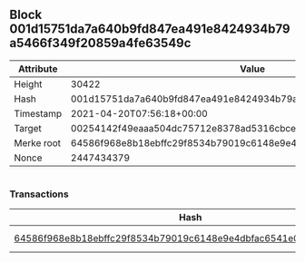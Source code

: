 ## Block 001d15751da7a640b9fd847ea491e8424934b79a5466f349f20859a4fe63549c

Attribute | Value
--- | ---
Height | 30422
Hash | 001d15751da7a640b9fd847ea491e8424934b79a5466f349f20859a4fe63549c
Timestamp | 2021-04-20T07:56:18+00:00
Target | 00254142f49eaaa504dc75712e8378ad5316cbcead634704b3734b6271167cc4
Merke root | 64586f968e8b18ebffc29f8534b79019c6148e9e4dbfac6541e0a0d7006ac7e0
Nonce | 2447434379

```

```

### Transactions

Hash | Amount
--- | ---
[64586f968e8b18ebffc29f8534b79019c6148e9e4dbfac6541e0a0d7006ac7e0](64586f968e8b18ebffc29f8534b79019c6148e9e4dbfac6541e0a0d7006ac7e0.md) | 10.00000000 SKEPTI 
